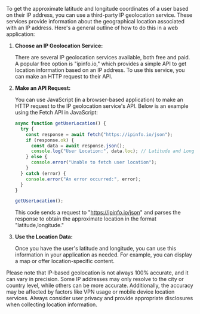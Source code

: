 To get the approximate latitude and longitude coordinates of a user based on their IP address, you can use a third-party IP geolocation service. These services provide information about the geographical location associated with an IP address. Here's a general outline of how to do this in a web application:

1. **Choose an IP Geolocation Service:**

   There are several IP geolocation services available, both free and paid. A popular free option is "ipinfo.io," which provides a simple API to get location information based on an IP address. To use this service, you can make an HTTP request to their API.

2. **Make an API Request:**

   You can use JavaScript (in a browser-based application) to make an HTTP request to the IP geolocation service's API. Below is an example using the Fetch API in JavaScript:

   ```javascript
   async function getUserLocation() {
     try {
       const response = await fetch("https://ipinfo.io/json");
       if (response.ok) {
         const data = await response.json();
         console.log("User Location:", data.loc); // Latitude and Longitude
       } else {
         console.error("Unable to fetch user location");
       }
     } catch (error) {
       console.error("An error occurred:", error);
     }
   }

   getUserLocation();
   ```

   This code sends a request to "https://ipinfo.io/json" and parses the response to obtain the approximate location in the format "latitude,longitude."

3. **Use the Location Data:**

   Once you have the user's latitude and longitude, you can use this information in your application as needed. For example, you can display a map or offer location-specific content.

Please note that IP-based geolocation is not always 100% accurate, and it can vary in precision. Some IP addresses may only resolve to the city or country level, while others can be more accurate. Additionally, the accuracy may be affected by factors like VPN usage or mobile device location services. Always consider user privacy and provide appropriate disclosures when collecting location information.

